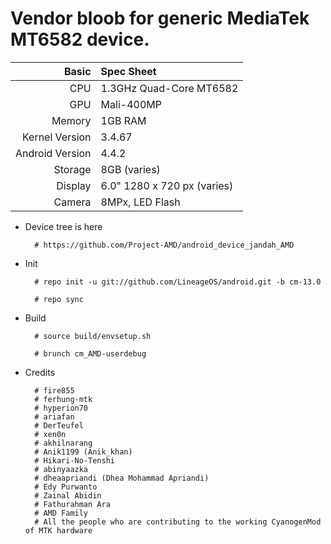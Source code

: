 Vendor bloob for generic MediaTek MT6582 device.
==============

Basic   | Spec Sheet
-------:|:-------------------------
CPU     | 1.3GHz Quad-Core MT6582
GPU     | Mali-400MP
Memory  | 1GB RAM
Kernel Version | 3.4.67
Android Version | 4.4.2
Storage | 8GB (varies)
Display | 6.0" 1280 x 720 px (varies)
Camera  | 8MPx, LED Flash


* Device tree is here

        # https://github.com/Project-AMD/android_device_jandah_AMD
        
* Init

        # repo init -u git://github.com/LineageOS/android.git -b cm-13.0
        
        # repo sync
        
* Build

        # source build/envsetup.sh
        
        # brunch cm_AMD-userdebug

* Credits

        # fire855        
        # ferhung-mtk        
        # hyperion70        
        # ariafan        
        # DerTeufel
        # xen0n
        # akhilnarang
        # Anik1199 (Anik_khan)
        # Hikari-No-Tenshi
        # abinyaazka
        # dheaapriandi (Dhea Mohammad Apriandi)
        # Edy Purwanto
        # Zainal Abidin
        # Fathurahman Ara
        # AMD Family
        # All the people who are contributing to the working CyanogenMod of MTK hardware
